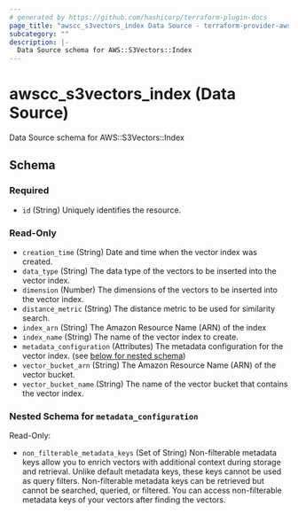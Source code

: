 ```yaml
---
# generated by https://github.com/hashicorp/terraform-plugin-docs
page_title: "awscc_s3vectors_index Data Source - terraform-provider-awscc"
subcategory: ""
description: |-
  Data Source schema for AWS::S3Vectors::Index
---
```


# awscc_s3vectors_index (Data Source)

Data Source schema for AWS::S3Vectors::Index



<!-- schema generated by tfplugindocs -->
## Schema

### Required

- `id` (String) Uniquely identifies the resource.

### Read-Only

- `creation_time` (String) Date and time when the vector index was created.
- `data_type` (String) The data type of the vectors to be inserted into the vector index.
- `dimension` (Number) The dimensions of the vectors to be inserted into the vector index.
- `distance_metric` (String) The distance metric to be used for similarity search.
- `index_arn` (String) The Amazon Resource Name (ARN) of the index
- `index_name` (String) The name of the vector index to create.
- `metadata_configuration` (Attributes) The metadata configuration for the vector index. (see [below for nested schema](#nestedatt--metadata_configuration))
- `vector_bucket_arn` (String) The Amazon Resource Name (ARN) of the vector bucket.
- `vector_bucket_name` (String) The name of the vector bucket that contains the vector index.

<a id="nestedatt--metadata_configuration"></a>
### Nested Schema for `metadata_configuration`

Read-Only:

- `non_filterable_metadata_keys` (Set of String) Non-filterable metadata keys allow you to enrich vectors with additional context during storage and retrieval. Unlike default metadata keys, these keys cannot be used as query filters. Non-filterable metadata keys can be retrieved but cannot be searched, queried, or filtered. You can access non-filterable metadata keys of your vectors after finding the vectors.
